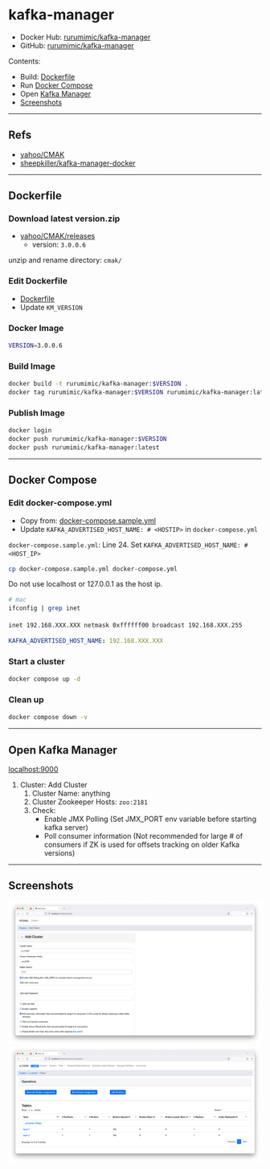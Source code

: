 # kafka-manager

- Docker Hub: [rurumimic/kafka-manager](https://hub.docker.com/r/rurumimic/kafka-manager)
- GitHub: [rurumimic/kafka-manager](https://github.com/rurumimic/kafka-manager)

Contents:

- Build: [Dockerfile](https://github.com/rurumimic/kafka-manager#dockerfile)
- Run [Docker Compose](https://github.com/rurumimic/kafka-manager#docker-compose)
- Open [Kafka Manager](https://github.com/rurumimic/kafka-manager#open-kafka-manager)
- [Screenshots](https://github.com/rurumimic/kafka-manager#screenshots)

---

## Refs

- [yahoo/CMAK](https://github.com/yahoo/CMAK)
- [sheepkiller/kafka-manager-docker](https://github.com/sheepkiller/kafka-manager-docker)

---

## Dockerfile

### Download latest version.zip

- [yahoo/CMAK/releases](https://github.com/yahoo/CMAK/releases)
  - version: `3.0.0.6`

unzip and rename directory: `cmak/`

### Edit Dockerfile

- [Dockerfile](https://github.com/rurumimic/kafka-manager/blob/master/Dockerfile)
- Update `KM_VERSION`

### Docker Image

```bash
VERSION=3.0.0.6
```

### Build Image

```bash
docker build -t rurumimic/kafka-manager:$VERSION .
docker tag rurumimic/kafka-manager:$VERSION rurumimic/kafka-manager:latest
```

### Publish Image

```bash
docker login
docker push rurumimic/kafka-manager:$VERSION
docker push rurumimic/kafka-manager:latest
```

---

## Docker Compose

### Edit docker-compose.yml

- Copy from: [docker-compose.sample.yml](https://github.com/rurumimic/kafka-manager/blob/master/docker-compose.sample.yml)
- Update `KAFKA_ADVERTISED_HOST_NAME: # <HOSTIP>` in `docker-compose.yml`

`docker-compose.sample.yml`: Line 24. Set `KAFKA_ADVERTISED_HOST_NAME: # <HOST_IP>`

```bash
cp docker-compose.sample.yml docker-compose.yml
```

Do not use localhost or 127.0.0.1 as the host ip.

```bash
# mac
ifconfig | grep inet

inet 192.168.XXX.XXX netmask 0xffffff00 broadcast 192.168.XXX.255
```

```yml
KAFKA_ADVERTISED_HOST_NAME: 192.168.XXX.XXX
```

### Start a cluster

```bash
docker compose up -d
```

### Clean up

```bash
docker compose down -v
```

---

## Open Kafka Manager

[localhost:9000](http://localhost:9000)

1. Cluster: Add Cluster
   1. Cluster Name: anything
   1. Cluster Zookeeper Hosts: `zoo:2181`
   1. Check:
      - Enable JMX Polling (Set JMX_PORT env variable before starting kafka server)
      - Poll consumer information (Not recommended for large # of consumers if ZK is used for offsets tracking on older Kafka versions)

---

## Screenshots

![add_cluster](https://raw.githubusercontent.com/rurumimic/kafka-manager/master/images/add_cluster.png)
![a_cluster](https://raw.githubusercontent.com/rurumimic/kafka-manager/master/images/a_cluster.png)
